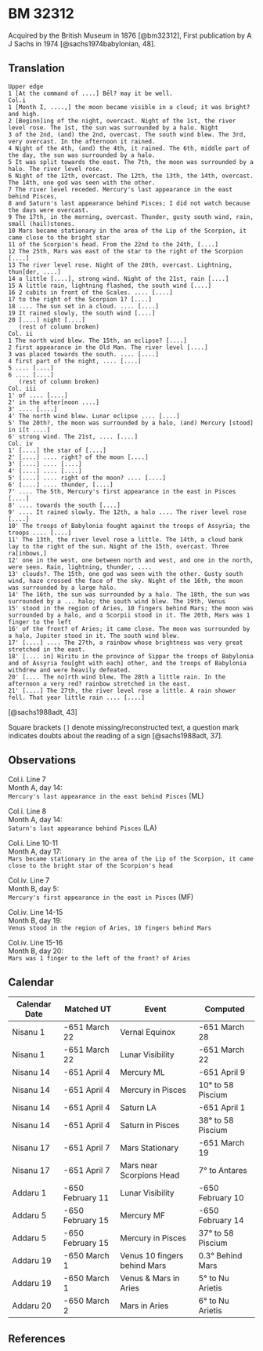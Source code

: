 # BM 32312 

Acquired by the British Museum in 1876 [@bm32312],
First publication by A J Sachs in 1974 [@sachs1974babylonian, 48].

## Translation
```
Upper edge
1 [At the command of ....] Bēl? may it be well.
Col.i
1 [Month I, ....,] the moon became visible in a cloud; it was bright? and high.
2 [Beginn]ing of the night, overcast. Night of the 1st, the river level rose. The 1st, the sun was surrounded by a halo. Night
3 of the 2nd, (and) the 2nd, overcast. The south wind blew. The 3rd, very overcast. In the afternoon it rained.
4 Night of the 4th, (and) the 4th, it rained. The 6th, middle part of the day, the sun was surrounded by a halo.
5 It was split towards the east. The 7th, the moon was surrounded by a halo. The river level rose.
6 Night of the 12th, overcast. The 12th, the 13th, the 14th, overcast. The 14th, one god was seen with the other.
7 The river level receded. Mercury's last appearance in the east behind Pisces,
8 and Saturn's last appearance behind Pisces; I did not watch because the days were overcast.
9 The 17th, in the morning, overcast. Thunder, gusty south wind, rain, small (hail)stones.
10 Mars became stationary in the area of the Lip of the Scorpion, it came close to the bright star
11 of the Scorpion's head. From the 22nd to the 24th, [....]
12 The 25th, Mars was east of the star to the right of the Scorpion [....]
13 The river level rose. Night of the 20th, overcast. Lightning, thun[der, ....]
14 a little [....], strong wind. Night of the 21st, rain [....]
15 A little rain, lightning flashed, the south wind [....]
16 2 cubits in front of the Scales. .... [....]
17 to the right of the Scorpion 1? [....]
18 .... The sun set in a cloud. .... [....]
19 It rained slowly, the south wind [....]
20 [....] night [....]
   (rest of column broken)
Col. ii
1 The north wind blew. The 15th, an eclipse? [....]
2 first appearance in the Old Man. The river level [....]
3 was placed towards the south. .... [....]
4 first part of the night, .... [....]
5 .... [....]
6 .... [....]
   (rest of column broken)
Col. iii
1' of .... [....]
2' in the after[noon ....]
3' .... [....]
4' The north wind blew. Lunar eclipse .... [....]
5' The 20th?, the moon was surrounded by a halo, (and) Mercury [stood] in i[t ....]
6' strong wind. The 21st, .... [....]
Col. iv
1' [....] the star of [....]
2' [....] .... right? of the moon [....]
3' [....] .... [....]
4' [....] .... [....]
5' [....] .... right of the moon? .... [....]
6' [....] .... thunder, [....]
7' .... The 5th, Mercury's first appearance in the east in Pisces [....]
8' .... towards the south [....]
9' .... It rained slowly. The 12th, a halo .... The river level rose [....]
10' The troops of Babylonia fought against the troops of Assyria; the troops .... [....]
11' The 13th, the river level rose a little. The 14th, a cloud bank lay to the right of the sun. Night of the 15th, overcast. Three ra[inbows,]
12' one in the west, one between north and west, and one in the north, were seen. Rain, lightning, thunder, ....
13' clouds?. The 15th, one god was seen with the other. Gusty south wind, haze crossed the face of the sky. Night of the 16th, the moon was surrounded by a large halo.
14' The 16th, the sun was surrounded by a halo. The 18th, the sun was surrounded by a ... halo; the south wind blew. The 19th, Venus
15' stood in the region of Aries, 10 fingers behind Mars; the moon was surrounded by a halo, and α Scorpii stood in it. The 20th, Mars was 1 finger to the left
16' of the front? of Aries; it came close. The moon was surrounded by a halo, Jupiter stood in it. The south wind blew.
17' [....] .... The 27th, a rainbow whose brightness was very great stretched in the east.
18' [.... in] Hiritu in the province of Sippar the troops of Babylonia and of Assyria fou[ght with each] other, and the troops of Babylonia withdrew and were heavily defeated.
20' [.... The no]rth wind blew. The 28th a little rain. In the afternoon a very red? rainbow stretched in the east.
21' [....] The 27th, the river level rose a little. A rain shower fell. That year little rain .... [....]
```
[@sachs1988adt, 43]

Square brackets `[]` denote missing/reconstructed text, 
a question mark indicates doubts about the reading of a sign [@sachs1988adt, 37].

## Observations

Col.i. Line 7\
Month A, day 14:\
`Mercury's last appearance in the east behind Pisces` (ML)

Col.i. Line 8\
Month A, day 14:\
`Saturn's last appearance behind Pisces` (LA)

Col.i. Line 10-11\
Month A, day 17:\
`Mars became stationary in the area of the Lip of the Scorpion, it came close to the bright star of the Scorpion's head`

Col.iv. Line 7\
Month B, day 5:\
`Mercury's first appearance in the east in Pisces` (MF)

Col.iv. Line 14-15\
Month B, day 19:\
`Venus stood in the region of Aries, 10 fingers behind Mars`

Col.iv. Line 15-16\
Month B, day 20:\
`Mars was 1 finger to the left of the front? of Aries`

## Calendar

| Calendar Date | Matched UT       | Event                        | Computed          |
|---------------|------------------|------------------------------|-------------------|
| Nisanu 1      | -651 March 22    | Vernal Equinox               | -651 March 28     |
| Nisanu 1      | -651 March 22    | Lunar Visibility             | -651 March 22     |
| Nisanu 14     | -651 April 4     | Mercury ML                   | -651 April 9      |
| Nisanu 14     | -651 April 4     | Mercury in Pisces            | 10° to 58 Piscium |
| Nisanu 14     | -651 April 4     | Saturn LA                    | -651 April 1      |
| Nisanu 14     | -651 April 4     | Saturn in Pisces             | 38° to 58 Piscium |
| Nisanu 17     | -651 April 7     | Mars Stationary              | -651 March 19     |
| Nisanu 17     | -651 April 7     | Mars near Scorpions Head     | 7° to Antares     |
| Addaru 1      | -650 February 11 | Lunar Visibility             | -650 February 10  |
| Addaru 5      | -650 February 15 | Mercury MF                   | -650 February 14  |
| Addaru 5      | -650 February 15 | Mercury in Pisces            | 37° to 58 Piscium |
| Addaru 19     | -650 March 1     | Venus 10 fingers behind Mars | 0.3° Behind Mars  |
| Addaru 19     | -650 March 1     | Venus & Mars in Aries        | 5° to Nu Arietis  |
| Addaru 20     | -650 March 2     | Mars in Aries                | 6° to Nu Arietis  |

## References
